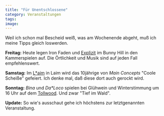 ```yaml
---
title: "Für Unentschlossene"
category: Veranstaltungen
tags: 
image: 
---
```


Weil ich schon mal Bescheid weiß, was am Wochenende abgeht, muß ich meine Tipps gleich loswerden.  

  

**Freitag:** Heute legen Iron Faden und [Explizit](http://www.kriegste.de/rap/djexplizit.htm) im Bunny Hill in den Kammerspielen auf. Die Örtlichkeit und Musik sind auf jeden Fall empfehlenswert.  

  

**Samstag:** Im [L\*aim](http://wiki.l-aim.de/) in Laim wird das 10jährige von *Main Concepts* "Coole Scheiße" gefeiert. Ich denke mal, daß diese dort auch gerockt wird.  

  

**Sonntag:** *Bina* und *Da\*Loco* spielen bei Glühwein und Winterstimmung um 16 Uhr auf dem [Tollwood](http://www.tollwood.de). Und zwar "Tief im Wald".  

  

**Update:** So wie's ausschaut gehe ich höchstens zur letztgenannten Veranstaltung.